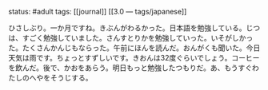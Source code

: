 status: #adult 
tags: [[journal]] [[3.0 — tags/japanese]]

ひさしぶり。一か月ですね。きぶんがわるかった。日本語を勉強している。じつは、すごく勉強していました。さんすとりかを勉強していった。いそがしかった。たくさんかんじもならった。午前にほんを読んだ。おんがくも聞いた。今日天気は雨です。ちょっとすずしいです。きおんは32度ぐらいでしょう。コーヒーを飲んだ。後で、かおをあらう。明日もっと勉強したつもりだ。あ、もうすぐわたしのへやをそうじする。